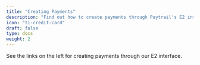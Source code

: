 ```yaml
---
title: "Creating Payments"
description: "Find out how to create payments through Paytrail's E2 interface."
icon: "ti-credit-card"
draft: false
type: docs
weight: 2
---
```


See the links on the left for creating payments through our E2 interface.
